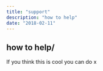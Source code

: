 ```yaml
---
title: "support"
description: "how to help"
date: "2018-02-11"
---
```


## how to help/

If you think this is cool you can do x 